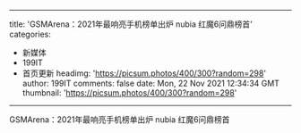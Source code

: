 
---
title: 'GSMArena：2021年最响亮手机榜单出炉 nubia 红魔6问鼎榜首'
categories: 
 - 新媒体
 - 199IT
 - 首页更新
headimg: 'https://picsum.photos/400/300?random=298'
author: 199IT
comments: false
date: Mon, 22 Nov 2021 12:34:34 GMT
thumbnail: 'https://picsum.photos/400/300?random=298'
---

<div>   
GSMArena：2021年最响亮手机榜单出炉 nubia 红魔6问鼎榜首  
</div>
            